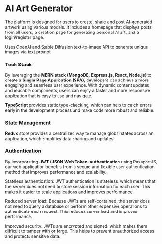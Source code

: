 # AI Art Generator

The platform is designed for users to create, share and post AI-generated artwork using various models. It includes a homepage that displays posts from all users, a creation page for generating personal AI art, and a login/register page.

Uses OpenAI and Stable Diffusion text-to-image API to generate unique images via text prompt

### Tech Stack

By leveraging the **MERN stack (MongoDB, Express.js, React, Node.js)** to create a **Single Page Application (SPA)**, developers can achieve a more engaging and seamless user experience. With dynamic content updates and reusable components, users can enjoy a faster and more responsive application that is easy to use and navigate.

**TypeScript** provides static type-checking, which can help to catch errors early in the development process and make code more robust and reliable.

### State Management

**Redux** store provides a centralized way to manage global states across an application, which simplifies data sharing and updates.

### Authentication

By incorporating **JWT (JSON Web Token) authentication** using PassportJS, our web application benefits from a secure and flexible user authentication method that improves performance and scalability.

Stateless authentication: JWT authentication is stateless, which means that the server does not need to store session information for each user. This makes it easier to scale applications and improves performance.

Reduced server load: Because JWTs are self-contained, the server does not need to query a database or perform other expensive operations to authenticate each request. This reduces server load and improves performance.

Improved security: JWTs are encrypted and signed, which makes them difficult to tamper with or forge. This helps to prevent unauthorized access and protects sensitive data.
